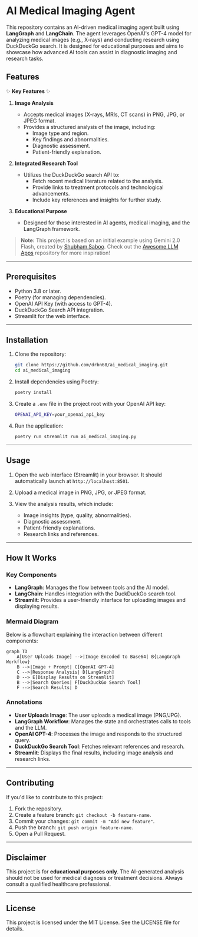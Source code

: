 # AI Medical Imaging Agent

This repository contains an AI-driven medical imaging agent built using **LangGraph** and **LangChain**. The agent leverages OpenAI's GPT-4 model for analyzing medical images (e.g., X-rays) and conducting research using DuckDuckGo search. It is designed for educational purposes and aims to showcase how advanced AI tools can assist in diagnostic imaging and research tasks.

## Features

✨ **Key Features** ✨

1. **Image Analysis**
   - Accepts medical images (X-rays, MRIs, CT scans) in PNG, JPG, or JPEG format.
   - Provides a structured analysis of the image, including:
     - Image type and region.
     - Key findings and abnormalities.
     - Diagnostic assessment.
     - Patient-friendly explanation.

2. **Integrated Research Tool**
   - Utilizes the DuckDuckGo search API to:
     - Fetch recent medical literature related to the analysis.
     - Provide links to treatment protocols and technological advancements.
     - Include key references and insights for further study.

3. **Educational Purpose**
   - Designed for those interested in AI agents, medical imaging, and the LangGraph framework.

> **Note:** This project is based on an initial example using Gemini 2.0 Flash, created by [Shubham Saboo](https://github.com/Shubhamsaboo). Check out the [Awesome LLM Apps](https://github.com/Shubhamsaboo/awesome-llm-apps/tree/main) repository for more inspiration!

---

## Prerequisites

- Python 3.8 or later.
- Poetry (for managing dependencies).
- OpenAI API Key (with access to GPT-4).
- DuckDuckGo Search API integration.
- Streamlit for the web interface.

---

## Installation

1. Clone the repository:
   ```bash
   git clone https://github.com/drbn68/ai_medical_imaging.git
   cd ai_medical_imaging
   ```

2. Install dependencies using Poetry:
   ```bash
   poetry install
   ```

3. Create a `.env` file in the project root with your OpenAI API key:
   ```bash
   OPENAI_API_KEY=your_openai_api_key
   ```

4. Run the application:
   ```bash
   poetry run streamlit run ai_medical_imaging.py
   ```

---

## Usage

1. Open the web interface (Streamlit) in your browser. It should automatically launch at `http://localhost:8501`.

2. Upload a medical image in PNG, JPG, or JPEG format.

3. View the analysis results, which include:
   - Image insights (type, quality, abnormalities).
   - Diagnostic assessment.
   - Patient-friendly explanations.
   - Research links and references.

---

## How It Works

### Key Components

- **LangGraph**: Manages the flow between tools and the AI model.
- **LangChain**: Handles integration with the DuckDuckGo search tool.
- **Streamlit**: Provides a user-friendly interface for uploading images and displaying results.

### Mermaid Diagram
Below is a flowchart explaining the interaction between different components:

```mermaid
graph TD
    A[User Uploads Image] -->|Image Encoded to Base64| B{LangGraph Workflow}
    B -->|Image + Prompt| C[OpenAI GPT-4]
    C -->|Response Analysis| D[LangGraph]
    D --> E[Display Results on Streamlit]
    B -->|Search Queries| F[DuckDuckGo Search Tool]
    F -->|Search Results| D
```

### Annotations
- **User Uploads Image**: The user uploads a medical image (PNG/JPG).
- **LangGraph Workflow**: Manages the state and orchestrates calls to tools and the LLM.
- **OpenAI GPT-4**: Processes the image and responds to the structured query.
- **DuckDuckGo Search Tool**: Fetches relevant references and research.
- **Streamlit**: Displays the final results, including image analysis and research links.

---

## Contributing

If you'd like to contribute to this project:
1. Fork the repository.
2. Create a feature branch: `git checkout -b feature-name`.
3. Commit your changes: `git commit -m "Add new feature"`.
4. Push the branch: `git push origin feature-name`.
5. Open a Pull Request.

---

## Disclaimer

This project is for **educational purposes only**. The AI-generated analysis should not be used for medical diagnosis or treatment decisions. Always consult a qualified healthcare professional.

---

## License

This project is licensed under the MIT License. See the LICENSE file for details.

